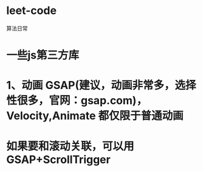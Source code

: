 # leet-code
算法日常
# 一些js第三方库
# 1、动画 GSAP(建议，动画非常多，选择性很多，官网：gsap.com)，Velocity,Animate 都仅限于普通动画
# 如果要和滚动关联，可以用 GSAP+ScrollTrigger
